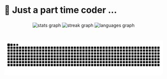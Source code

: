 <br clear="both">

<h1 align="left">📕 Just a part time coder ...</h1>

###

<div align="center">
  <img src="https://github-readme-stats.vercel.app/api?username=nx-smul&hide_title=true&hide_rank=false&show_icons=true&include_all_commits=true&count_private=true&disable_animations=false&theme=dracula&locale=en&hide_border=true" height="150" alt="stats graph"  />
  <img src="https://streak-stats.demolab.com?user=nx-smul&locale=en&mode=weekly&theme=dracula&hide_border=true&border_radius=5" height="150" alt="streak graph"  />
  <img src="https://github-readme-stats.vercel.app/api/top-langs?username=nx-smul&locale=en&hide_title=false&layout=compact&card_width=320&langs_count=5&theme=dracula&hide_border=true" height="150" alt="languages graph"  />
</div>

###

<br clear="both">

<img src="https://raw.githubusercontent.com/nx-smul/nx-smul/output/snake.svg" alt="Snake animation" />

###
